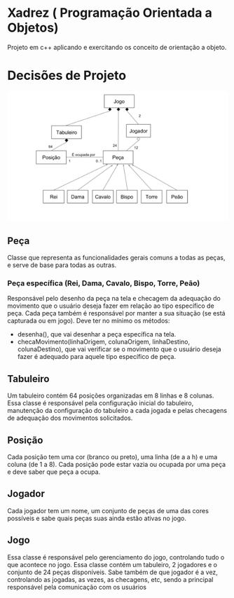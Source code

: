 # Xadrez ( Programação Orientada a Objetos)

Projeto em c++ aplicando e exercitando os conceito de orientação a objeto.

# Decisões de Projeto
![Diagrama](diagrama.png)

## Peça 
Classe que representa as funcionalidades gerais comuns a todas as peças, e serve
de base para todas as outras.

### Peça específica (Rei, Dama, Cavalo, Bispo, Torre, Peão)
Responsável pelo desenho da peça na tela e checagem da adequação do movimento que o usuário
deseja fazer em relação ao tipo específico de peça. Cada peça também é responsável por
manter a sua situação (se está capturada ou em jogo). Deve ter no mínimo os métodos:
- desenha(), que vai desenhar a peça específica na tela.
- checaMovimento(linhaOrigem, colunaOrigem, linhaDestino, colunaDestino), que vai
verificar se o movimento que o usuário deseja fazer é adequado para aquele tipo
específico de peça.

## Tabuleiro
Um tabuleiro contém 64 posições organizadas em 8 linhas e 8 colunas. Essa classe é responsável pela configuração inicial do tabuleiro, manutenção da configuração do tabuleiro a cada jogada e pelas checagens de adequação dos movimentos solicitados.

## Posição
Cada posição tem uma cor (branco ou preto), uma linha (de a a h) e uma coluna
(de 1 a 8). Cada posição pode estar vazia ou ocupada por uma peça e deve saber que peça
a ocupa.

## Jogador
Cada jogador tem um nome, um conjunto de peças de uma das cores possíveis e
sabe quais peças suas ainda estão ativas no jogo.

## Jogo
Essa classe é responsável pelo gerenciamento do jogo, controlando tudo o que
acontece no jogo. Essa classe contém um tabuleiro, 2 jogadores e o conjunto de 24 peças
disponíveis. Sabe também de que jogador é a vez, controlando as
jogadas, as vezes, as checagens, etc, sendo a principal responsável pela comunicação com
os usuários
